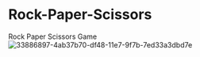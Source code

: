 # Rock-Paper-Scissors
Rock Paper Scissors Game 
![33886897-4ab37b70-df48-11e7-9f7b-7ed33a3dbd7e](https://user-images.githubusercontent.com/43046427/50390072-5214cc80-0700-11e9-8dff-b813b4f05539.png)
